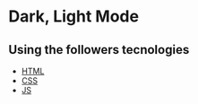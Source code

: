 <h1>Dark, Light Mode</h1>

<h2>Using the followers tecnologies</h2>

<ul>
    <li>
        <a href="https://developer.mozilla.org/pt-BR/docs/Web/HTML" target="__blank">HTML</a>
    </li>
    <li>
        <a href="https://developer.mozilla.org/en-US/docs/Web/CSS" target="__blank">CSS</a>
    </li>
    <li>
        <a href="https://developer.mozilla.org/pt-BR/docs/Web/JavaScript" target="__blank">JS</a>
    </li>
    
</ul>
